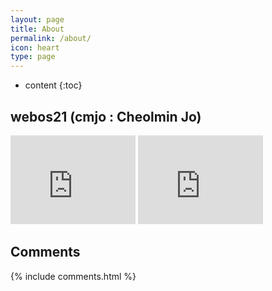 ```yaml
---
layout: page
title: About
permalink: /about/
icon: heart
type: page
---
```


* content
{:toc}

## webos21 (cmjo : Cheolmin Jo)

<iframe src="https://github.com/webos21?achievement=starstruck&tab=achievements" style="border: 0;height: 142px;width: 200px;overflow: hidden;" frameBorder="0"></iframe>

<iframe src="https://github.com/webos21?achievement=arctic-code-vault-contributor&tab=achievements" style="border: 0;height: 142px;width: 200px;overflow: hidden;" frameBorder="0"></iframe>

## Comments

{% include comments.html %}

